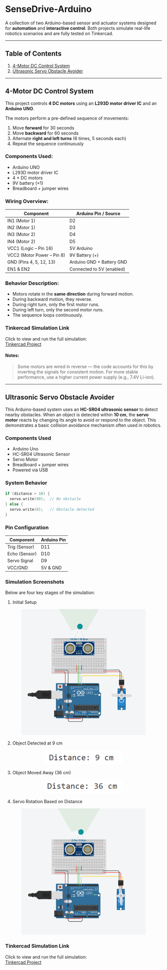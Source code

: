 # SenseDrive-Arduino

A collection of two Arduino-based sensor and actuator systems designed for **automation** and **interactive control**. Both projects simulate real-life robotics scenarios and are fully tested on Tinkercad.

---

## Table of Contents

1. [4-Motor DC Control System](#4-motor-dc-control-system)
2. [Ultrasonic Servo Obstacle Avoider](#ultrasonic-servo-obstacle-avoider)

---

## 4-Motor DC Control System

This project controls **4 DC motors** using an **L293D motor driver IC** and an **Arduino UNO**.

The motors perform a pre-defined sequence of movements:
1. Move **forward** for 30 seconds
2. Move **backward** for 60 seconds
3. Alternate **right and left turns** (6 times, 5 seconds each)
4. Repeat the sequence continuously


### Components Used:
- Arduino UNO
- L293D motor driver IC
- 4 × DC motors
- 9V battery (×1)
- Breadboard + jumper wires


### Wiring Overview:
| Component        | Arduino Pin / Source     |
|------------------|---------------------------|
| IN1 (Motor 1)     | D2                        |
| IN2 (Motor 1)     | D3                        |
| IN3 (Motor 2)     | D4                        |
| IN4 (Motor 2)     | D5                        |
| VCC1 (Logic – Pin 16) | 5V Arduino            |
| VCC2 (Motor Power – Pin 8) | 9V Battery (+)   |
| GND (Pins 4, 5, 12, 13) | Arduino GND + Battery GND |
| EN1 & EN2         | Connected to 5V (enabled) |


### Behavior Description:
- Motors rotate in the **same direction** during forward motion.
- During backward motion, they reverse.
- During right turn, only the first motor runs.
- During left turn, only the second motor runs.
- The sequence loops continuously.


### Tinkercad Simulation Link
Click to view and run the full simulation:   
[Tinkercad Project](https://www.tinkercad.com/things/5t2ImNg5Ji4-mighty-kasi-esboo)


#### Notes:
> Some motors are wired in reverse — the code accounts for this by inverting the signals for consistent motion.
> For more stable performance, use a higher current power supply (e.g., 7.4V Li-ion).

---

## Ultrasonic Servo Obstacle Avoider
This Arduino-based system uses an **HC-SR04 ultrasonic sensor** to detect nearby obstacles. When an object is detected within **10 cm**, the **servo motor** reacts by changing its angle to avoid or respond to the object. This demonstrates a basic collision avoidance mechanism often used in robotics.


### Components Used
- Arduino Uno
- HC-SR04 Ultrasonic Sensor
- Servo Motor
- Breadboard + jumper wires
- Powered via USB


### System Behavior
````cpp
if (distance > 10) {
  servo.write(90);  // No obstacle
} else {
  servo.write(0);   // Obstacle detected
}

````

### Pin Configuration
| Component     | Arduino Pin |
|---------------|-------------|
| Trig (Sensor) | D11         |
| Echo (Sensor) | D10         |
| Servo Signal  | D9          |
| VCC/GND       | 5V & GND    |


### Simulation Screenshots
Below are four key stages of the simulation:

1. Initial Setup  
<p align="center">
  <img src="./initial-setup.png" alt="Initial Setup" width="400"/>
</p>

2. Object Detected at 9 cm  
<p align="center">
  <img src="./object-near.png" alt="Object Near" width="250"/>
</p>

3. Object Moved Away (36 cm)  

<p align="center">
  <img src="./object-far.png" alt="Object Far" width="250"/>
</p>

4. Servo Rotation Based on Distance  
<p align="center">
  <img src="./servo-rotating.png" alt="Servo Rotating" width="400"/>
</p>


### Tinkercad Simulation Link
Click to view and run the full simulation:   
[Tinkercad Project](https://www.tinkercad.com/things/8CoLH3r93RO-incredible-allis-wolt)
